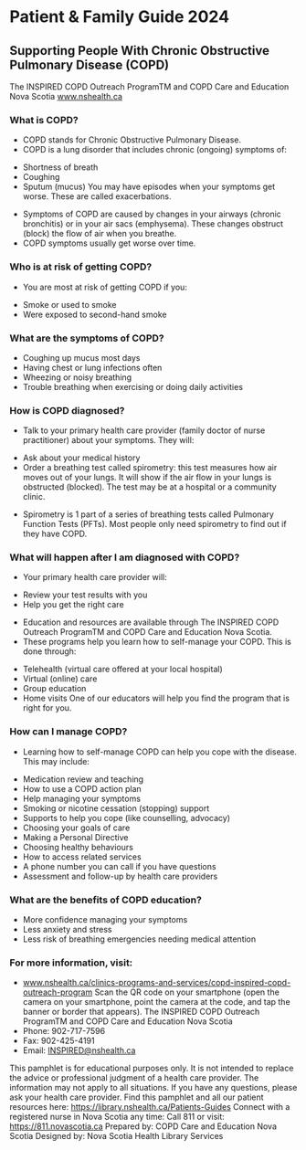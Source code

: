 # Patient & Family Guide 2024

## Supporting People With Chronic Obstructive Pulmonary Disease (COPD)

The INSPIRED COPD Outreach ProgramTM
and
COPD Care and Education Nova Scotia
www.nshealth.ca

### What is COPD?
* COPD stands for Chronic Obstructive Pulmonary Disease.
* COPD is a lung disorder that includes chronic (ongoing) symptoms of:
- Shortness of breath
- Coughing
- Sputum (mucus)
You may have episodes when your symptoms get worse. These are called exacerbations.
* Symptoms of COPD are caused by changes in your airways (chronic bronchitis) or in your air sacs (emphysema). These changes obstruct (block) the flow of air when you breathe.
* COPD symptoms usually get worse over time.

### Who is at risk of getting COPD?
* You are most at risk of getting COPD if you:
- Smoke or used to smoke
- Were exposed to second-hand smoke

### What are the symptoms of COPD?
- Coughing up mucus most days
- Having chest or lung infections often
- Wheezing or noisy breathing
- Trouble breathing when exercising or doing daily activities

### How is COPD diagnosed?
* Talk to your primary health care provider (family doctor of nurse practitioner) about your symptoms. They will:
- Ask about your medical history
- Order a breathing test called spirometry: this test measures how air moves out of your lungs. It will show if the air flow in your lungs is obstructed (blocked). The test may be at a hospital or a community clinic.
* Spirometry is 1 part of a series of breathing tests called Pulmonary Function Tests (PFTs). Most people only need spirometry to find out if they have COPD.

### What will happen after I am diagnosed with COPD?
* Your primary health care provider will:
- Review your test results with you
- Help you get the right care
* Education and resources are available through The INSPIRED COPD Outreach ProgramTM and COPD Care and Education Nova Scotia.
* These programs help you learn how to self-manage your COPD. This is done through:
- Telehealth (virtual care offered at your local hospital)
- Virtual (online) care
- Group education
- Home visits
One of our educators will help you find the program that is right for you.

### How can I manage COPD?
* Learning how to self-manage COPD can help you cope with the disease. This may include:
- Medication review and teaching
- How to use a COPD action plan
- Help managing your symptoms
- Smoking or nicotine cessation (stopping) support
- Supports to help you cope (like counselling, advocacy)
- Choosing your goals of care
- Making a Personal Directive
- Choosing healthy behaviours
- How to access related services
- A phone number you can call if you have questions
- Assessment and follow-up by health care providers

### What are the benefits of COPD education?
- More confidence managing your symptoms
- Less anxiety and stress
- Less risk of breathing emergencies needing medical attention

### For more information, visit:
- www.nshealth.ca/clinics-programs-and-services/copd-inspired-copd-outreach-program
Scan the QR code on your smartphone (open the camera on your smartphone, point the camera at the code, and tap the banner or border that appears).
The INSPIRED COPD Outreach ProgramTM
and
COPD Care and Education Nova Scotia
- Phone: 902-717-7596
- Fax: 902-425-4191
- Email: INSPIRED@nshealth.ca

This pamphlet is for educational purposes only. It is not intended to replace the advice or professional judgment of a health care provider. The information may not apply to all situations. If you have any questions, please ask your health care provider.
Find this pamphlet and all our patient resources here: https://library.nshealth.ca/Patients-Guides
Connect with a registered nurse in Nova Scotia any time: Call 811 or visit: https://811.novascotia.ca
Prepared by: COPD Care and Education Nova Scotia
Designed by: Nova Scotia Health Library Services